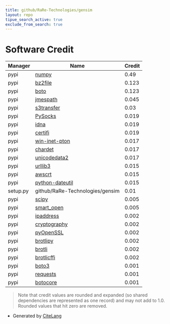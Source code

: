 ```yaml
---
title: github/RaRe-Technologies/gensim
layout: repo
tipue_search_active: true
exclude_from_search: true
---
```

# Software Credit

|Manager|Name|Credit|
|-------|----|------|
|pypi|[numpy](https://www.numpy.org)|0.49|
|pypi|[bz2file](https://github.com/nvawda/bz2file)|0.123|
|pypi|[boto](https://github.com/boto/boto/)|0.123|
|pypi|[jmespath](https://github.com/jmespath/jmespath.py)|0.045|
|pypi|[s3transfer](https://github.com/boto/s3transfer)|0.03|
|pypi|[PySocks](https://github.com/Anorov/PySocks)|0.019|
|pypi|[idna](https://github.com/kjd/idna)|0.019|
|pypi|[certifi](https://certifiio.readthedocs.io/en/latest/)|0.019|
|pypi|[win-inet-pton](https://github.com/hickeroar/win_inet_pton)|0.017|
|pypi|[chardet](https://github.com/chardet/chardet)|0.017|
|pypi|[unicodedata2](https://pypi.org/project/unicodedata2)|0.017|
|pypi|[urllib3](https://urllib3.readthedocs.io/)|0.015|
|pypi|[awscrt](https://github.com/awslabs/aws-crt-python)|0.015|
|pypi|[python-dateutil](https://pypi.org/project/python-dateutil)|0.015|
|setup.py|github/RaRe-Technologies/gensim|0.01|
|pypi|[scipy](https://www.scipy.org)|0.005|
|pypi|[smart_open](https://github.com/piskvorky/smart_open)|0.005|
|pypi|[ipaddress](https://pypi.org/project/ipaddress)|0.002|
|pypi|[cryptography](https://pypi.org/project/cryptography)|0.002|
|pypi|[pyOpenSSL](https://pypi.org/project/pyOpenSSL)|0.002|
|pypi|[brotlipy](https://pypi.org/project/brotlipy)|0.002|
|pypi|[brotli](https://pypi.org/project/brotli)|0.002|
|pypi|[brotlicffi](https://pypi.org/project/brotlicffi)|0.002|
|pypi|[boto3](https://github.com/boto/boto3)|0.001|
|pypi|[requests](https://requests.readthedocs.io)|0.001|
|pypi|[botocore](https://github.com/boto/botocore)|0.001|


> Note that credit values are rounded and expanded (so shared dependencies are represented as one record) and may not add to 1.0. Rounded values that hit zero are removed.


- Generated by [CiteLang](https://github.com/vsoch/citelang)
